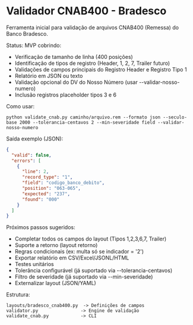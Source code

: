 # Validador CNAB400 - Bradesco

Ferramenta inicial para validação de arquivos CNAB400 (Remessa) do Banco Bradesco.

Status: MVP cobrindo:

- Verificação de tamanho de linha (400 posições)
- Identificação de tipos de registro (Header, 1, 2, 7, Trailer futuro)
- Validações de campos principais do Registro Header e Registro Tipo 1
- Relatório em JSON ou texto
- Validação opcional do DV do Nosso Número (usar --validar-nosso-numero)
- Inclusão registros placeholder tipos 3 e 6

Como usar:

```
python validate_cnab.py caminho/arquivo.rem --formato json --seculo-base 2000 --tolerancia-centavos 2 --min-severidade field --validar-nosso-numero
```

Saída exemplo (JSON):

```json
{
  "valid": false,
  "errors": [
    {
      "line": 2,
      "record_type": "1",
      "field": "codigo_banco_debito",
      "position": "063-065",
      "expected": "237",
      "found": "000"
    }
  ]
}
```

Próximos passos sugeridos:

- Completar todos os campos do layout (Tipos 1,2,3,6,7, Trailer)
- Suporte a retorno (layout retorno)
- Regras condicionais (ex: multa só se indicador = '2')
- Exportar relatório em CSV/Excel/JSONL/HTML
- Testes unitários
- Tolerância configurável (já suportado via --tolerancia-centavos)
- Filtro de severidade (já suportado via --min-severidade)
- Externalizar layout (JSON/YAML)

Estrutura:

```
layouts/bradesco_cnab400.py  -> Definições de campos
validator.py                -> Engine de validação
validate_cnab.py            -> CLI
```
